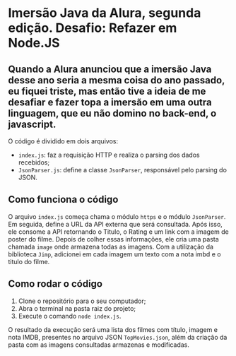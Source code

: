 # Imersão Java da Alura, segunda edição. Desafio: Refazer em Node.JS

## Quando a Alura anunciou que a imersão Java desse ano seria a mesma coisa do ano passado, eu fiquei triste, mas então tive a ideia de me desafiar e fazer topa a imersão em uma outra linguagem, que eu não domino no back-end, o javascript.

O código é dividido em dois arquivos:

- `index.js`: faz a requisição HTTP e realiza o parsing dos dados recebidos;
- `JsonParser.js`: define a classe `JsonParser`, responsável pelo parsing do JSON.

## Como funciona o código

O arquivo `index.js` começa chama o módulo `https` e o módulo `JsonParser`. Em seguida, define a URL da API externa que será consultada. Após isso, ele consome a API retornando o Titulo, o Rating e um link com a imagem de poster do filme.
Depois de colher essas informações, ele cria uma pasta chamada `image` onde armazena todas as imagens.
Com a utilização da biblioteca `Jimp`, adicionei em cada imagem um texto com a nota imbd e o titulo do filme.


## Como rodar o código

1. Clone o repositório para o seu computador;
2. Abra o terminal na pasta raiz do projeto;
3. Execute o comando `node index.js`.

O resultado da execução será uma lista dos filmes com título, imagem e nota IMDB, presentes no arquivo JSON `TopMovies.json`, além da criação da pasta com as imagens consultadas armazenas e modificadas.
